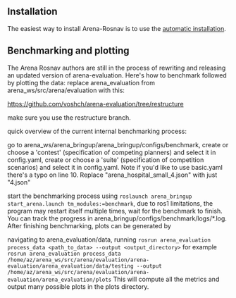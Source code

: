 ## Installation

The easiest way to install Arena-Rosnav is to use the [automatic installation](https://docs.arena-rosnav.org/en/latest/user_guides/installation/).

## Benchmarking and plotting 
The Arena Rosnav authors are still in the process of rewriting and releasing an updated version of arena-evaluation. Here's how to benchmark followed by plotting the data: 
replace arena_evaluation from arena_ws/src/arena/evaluation with this: 

https://github.com/voshch/arena-evaluation/tree/restructure

make sure you use the restructure branch. 

 quick overview of the current internal benchmarking process:

go to arena_ws/arena_bringup/arena_bringup/configs/benchmark,
create or choose a 'contest' (specification of competing planners) and select it in config.yaml,
create or choose a 'suite' (specification of competition scenarios) and select it in config.yaml. Note if you'd like to use basic.yaml there's a typo on line 10. Replace "arena_hospital_small_4.json" with just "4.json" 

start the benchmarking process using `roslaunch arena_bringup start_arena.launch tm_modules:=benchmark`,
due to ros1 limitations, the program may restart itself multiple times,
wait for the benchmark to finish. You can track the progress in arena_bringup/configs/benchmark/logs/*.log.
After finishing benchmarking, plots can be generated by

navigating to arena_evaluation/data,
running `rosrun arena_evaluation process_data <path_to_data> --output <output_directory>` 
for example `rosrun arena_evaluation process_data /home/az/arena_ws/src/arena/evaluation/arena-evaluation/arena_evaluation/data/testing --output /home/az/arena_ws/src/arena/evaluation/arena-evaluation/arena_evaluation/plots`
This will compute all the metrics and output many possible plots in the plots directory.

